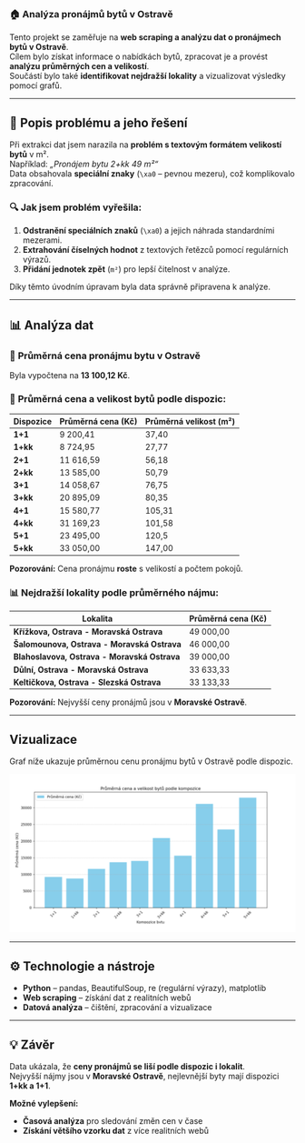 ### 🏠 **Analýza pronájmů bytů v Ostravě**  

Tento projekt se zaměřuje na **web scraping a analýzu dat o pronájmech bytů v Ostravě**.  
Cílem bylo získat informace o nabídkách bytů, zpracovat je a provést **analýzu průměrných cen a velikostí**.  
Součástí bylo také **identifikovat nejdražší lokality** a vizualizovat výsledky pomocí grafů.  

---

## 📌 **Popis problému a jeho řešení**  

Při extrakci dat jsem narazila na **problém s textovým formátem velikostí bytů** v m².  
Například: *„Pronájem bytu 2+kk 49 m²“*  
Data obsahovala **speciální znaky** (`\xa0` – pevnou mezeru), což komplikovalo zpracování.  

### 🔍 **Jak jsem problém vyřešila:**  
1. **Odstranění speciálních znaků** (`\xa0`) a jejich náhrada standardními mezerami.  
2. **Extrahování číselných hodnot** z textových řetězců pomocí regulárních výrazů.  
3. **Přidání jednotek zpět** (`m²`) pro lepší čitelnost v analýze.  

Díky těmto úvodním úpravam byla data správně připravena k analýze.  

---

## 📊 **Analýza dat**  

### 🔢 **Průměrná cena pronájmu bytu v Ostravě**  
Byla vypočtena na **13 100,12 Kč**.  

### 📅 **Průměrná cena a velikost bytů podle dispozic:**  

| Dispozice | Průměrná cena (Kč) | Průměrná velikost (m²) |
|-----------|------------------|------------------|
| **1+1** | 9 200,41 | 37,40 |
| **1+kk** | 8 724,95 | 27,77 |
| **2+1** | 11 616,59 | 56,18 |
| **2+kk** | 13 585,00 | 50,79 |
| **3+1** | 14 058,67 | 76,75 |
| **3+kk** | 20 895,09 | 80,35 |
| **4+1** | 15 580,77 | 105,31 |
| **4+kk** | 31 169,23 | 101,58 |
| **5+1** | 23 495,00 | 120,5 |
| **5+kk** | 33 050,00 | 147,00 |

**Pozorování:** Cena pronájmu **roste** s velikostí a počtem pokojů.  

### 📊 **Nejdražší lokality podle průměrného nájmu:**  

| Lokalita | Průměrná cena (Kč) |
|----------|------------------|
| **Křížkova, Ostrava - Moravská Ostrava** | 49 000,00 |
| **Šalomounova, Ostrava - Moravská Ostrava** | 46 000,00 |
| **Blahoslavova, Ostrava - Moravská Ostrava** | 39 000,00 |
| **Důlní, Ostrava - Moravská Ostrava** | 33 633,33 |
| **Keltičkova, Ostrava - Slezská Ostrava** | 33 133,33 |

**Pozorování:** Nejvyšší ceny pronájmů jsou v **Moravské Ostravě**.

---

## Vizualizace
Graf níže ukazuje průměrnou cenu pronájmu bytů v Ostravě podle dispozic.

![Průměrná cena bytu podle kompozice](https://github.com/Katy-Coder-Kat/Projekt_Python/blob/main/Graf%20byty.png?raw=true)


---

## ⚙️ **Technologie a nástroje**  

- **Python** – pandas, BeautifulSoup, re (regulární výrazy), matplotlib  
- **Web scraping** – získání dat z realitních webů  
- **Datová analýza** – čištění, zpracování a vizualizace  

---

## 💡 **Závěr**  

Data ukázala, že **ceny pronájmů se liší podle dispozic i lokalit**.  
Nejvyšší nájmy jsou v **Moravské Ostravě**, nejlevnější byty mají dispozici **1+kk a 1+1**.  

**Možné vylepšení:**  
- **Časová analýza** pro sledování změn cen v čase  
- **Získání většího vzorku dat** z více realitních webů  
